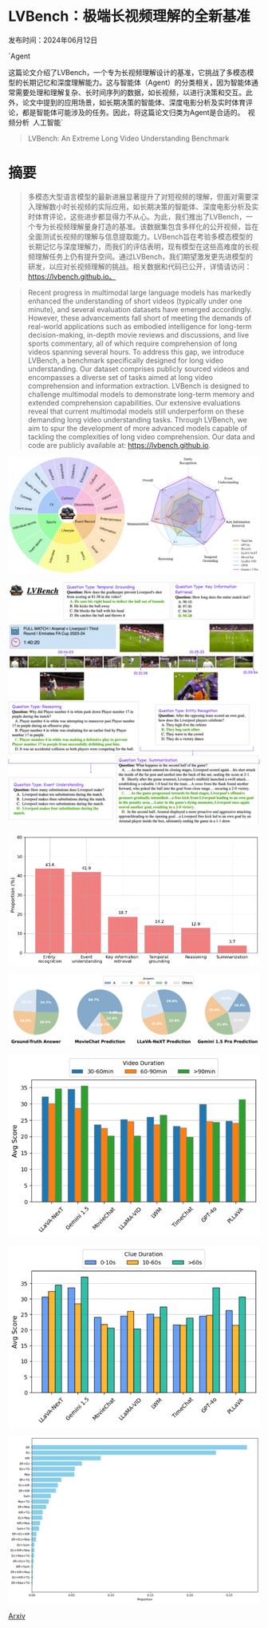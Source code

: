 # LVBench：极端长视频理解的全新基准

发布时间：2024年06月12日

`Agent

这篇论文介绍了LVBench，一个专为长视频理解设计的基准，它挑战了多模态模型的长期记忆和深度理解能力。这与智能体（Agent）的分类相关，因为智能体通常需要处理和理解复杂、长时间序列的数据，如长视频，以进行决策和交互。此外，论文中提到的应用场景，如长期决策的智能体、深度电影分析及实时体育评论，都是智能体可能涉及的任务。因此，将这篇论文归类为Agent是合适的。` `视频分析` `人工智能`

> LVBench: An Extreme Long Video Understanding Benchmark

# 摘要

> 多模态大型语言模型的最新进展显著提升了对短视频的理解，但面对需要深入理解数小时长视频的实际应用，如长期决策的智能体、深度电影分析及实时体育评论，这些进步都显得力不从心。为此，我们推出了LVBench，一个专为长视频理解量身打造的基准。该数据集包含多样化的公开视频，旨在全面测试长视频的理解与信息提取能力。LVBench旨在考验多模态模型的长期记忆与深度理解力，而我们的评估表明，现有模型在这些高难度的长视频理解任务上仍有提升空间。通过LVBench，我们期望激发更先进模型的研发，以应对长视频理解的挑战。相关数据和代码已公开，详情请访问：https://lvbench.github.io。

> Recent progress in multimodal large language models has markedly enhanced the understanding of short videos (typically under one minute), and several evaluation datasets have emerged accordingly. However, these advancements fall short of meeting the demands of real-world applications such as embodied intelligence for long-term decision-making, in-depth movie reviews and discussions, and live sports commentary, all of which require comprehension of long videos spanning several hours. To address this gap, we introduce LVBench, a benchmark specifically designed for long video understanding. Our dataset comprises publicly sourced videos and encompasses a diverse set of tasks aimed at long video comprehension and information extraction. LVBench is designed to challenge multimodal models to demonstrate long-term memory and extended comprehension capabilities. Our extensive evaluations reveal that current multimodal models still underperform on these demanding long video understanding tasks. Through LVBench, we aim to spur the development of more advanced models capable of tackling the complexities of long video comprehension. Our data and code are publicly available at: https://lvbench.github.io.

![LVBench：极端长视频理解的全新基准](../../../paper_images/2406.08035/cover.png)

![LVBench：极端长视频理解的全新基准](../../../paper_images/2406.08035/DatasetSample.jpg)

![LVBench：极端长视频理解的全新基准](../../../paper_images/2406.08035/categories.png)

![LVBench：极端长视频理解的全新基准](../../../paper_images/2406.08035/x1.png)

![LVBench：极端长视频理解的全新基准](../../../paper_images/2406.08035/video.png)

![LVBench：极端长视频理解的全新基准](../../../paper_images/2406.08035/clue.png)

![LVBench：极端长视频理解的全新基准](../../../paper_images/2406.08035/total_categories.png)

[Arxiv](https://arxiv.org/abs/2406.08035)